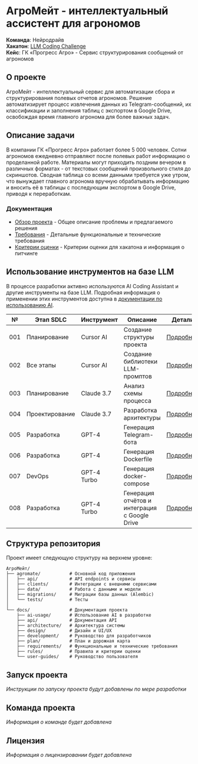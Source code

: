 # АгроМейт - интеллектуальный ассистент для агрономов

**Команда**: Нейродрайв  
**Хакатон**: [LLM Coding Challenge](https://llm-challenge.com)  
**Кейс**: ГК «Прогресс Агро» - Сервис структурирования сообщений от агрономов

## О проекте

АгроМейт - интеллектуальный сервис для автоматизации сбора и структурирования полевых отчетов агрономов. Решение автоматизирует процесс извлечения данных из Telegram-сообщений, их классификации и заполнения таблиц с экспортом в Google Drive, освобождая время главного агронома для более важных задач.

## Описание задачи

В компании ГК «Прогресс Агро» работает более 5 000 человек. Сотни агрономов ежедневно отправляют после полевых работ информацию о проделанной работе. Материалы могут приходить поздним вечером в различных форматах - от текстовых сообщений произвольного стиля до скриншотов. Сводная таблица со всеми данными требуется уже утром, что вынуждает главного агронома вручную обрабатывать информацию и вносить её в таблицы с последующим экспортом в Google Drive, приводя к переработкам.

### Документация

- [Обзор проекта](./docs/requirements/overview.md) - Общее описание проблемы и предлагаемого решения
- [Требования](./docs/requirements/requirements.md) - Детальные функциональные и технические требования
- [Критерии оценки](./docs/rules/evaluation-criteria.md) - Критерии оценки для хакатона и информация о питчинге

## Использование инструментов на базе LLM

В процессе разработки активно используются AI Coding Assistant и другие инструменты на базе LLM. Подробная информация о применении этих инструментов доступна в [документации по использованию AI](./docs/ai-usage/README.md).

| № | Этап SDLC | Инструмент | Описание | Детали |
|---|-----------|------------|-----------|--------|
| 001 | Планирование | Cursor AI | Создание структуры проекта | [Подробнее](./docs/ai-usage/records/001-project-structure.md) |
| 002 | Все этапы | Cursor AI | Создание библиотеки LLM-промптов | [Подробнее](./docs/ai-usage/records/002-llm-prompts.md) |
| 003 | Планирование | Claude 3.7 | Анализ схемы процесса | [Подробнее](./docs/ai-usage/records/003-image-flowchart-analysis.md) |
| 004 | Проектирование | Claude 3.7 | Разработка архитектуры | [Подробнее](./docs/ai-usage/records/004-architecture-design.md) |
| 005 | Разработка | GPT-4 | Генерация Telegram-бота | [Подробнее](./docs/ai-usage/records/005-bot-implementation-gpt.md) |
| 006 | Разработка | GPT-4 | Генерация Dockerfile | [Подробнее](./docs/ai-usage/records/006-app-architecture-and-implementation.md) |
| 007 | DevOps | GPT-4 Turbo | Генерация docker-compose | [Подробнее](./docs/ai-usage/records/007-devops-gpt.md) |
| 008 | Разработка | GPT-4 Turbo | Генерация отчётов и интеграция с Google Drive | [Подробнее](./docs/ai-usage/records/008-google-drive-integration-development.md) |

## Структура репозитория

Проект имеет следующую структуру на верхнем уровне:

```
АгроМейт/
├── agromate/           # Основной код приложения
│   ├── api/            # API endpoints и сервисы
│   ├── clients/        # Интеграции с внешними сервисами
│   ├── data/           # Работа с данными и модели
│   ├── migrations/     # Миграции базы данных (Alembic)
│   └── tests/          # Тесты
│
└── docs/               # Документация проекта
    ├── ai-usage/       # Использование AI в разработке
    ├── api/            # Документация API
    ├── architecture/   # Архитектура системы
    ├── design/         # Дизайн и UI/UX
    ├── development/    # Руководство для разработчиков
    ├── plan/           # План и дорожная карта
    ├── requirements/   # Функциональные и технические требования
    ├── rules/          # Правила и критерии оценки
    └── user-guides/    # Руководство пользователя
```

## Запуск проекта

*Инструкции по запуску проекта будут добавлены по мере разработки*

## Команда проекта

*Информация о команде будет добавлена*

## Лицензия

*Информация о лицензировании будет добавлена* 